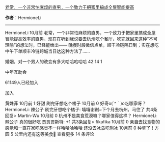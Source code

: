 

[老常，一个非常怕麻烦的直男，一个致力于把家里搞成全屋智能提高](https://m.okjike.com/originalPosts/666aaeb520e0e4cd6ca24abb?s=ewoidSI6ICI1N2Y0ZGFjYWI2YzFlNTEzMDBiMDQyNmQiCn0=)

**作者**：HermioneLi

---

HermioneLi
10月前
老常，一个非常怕麻烦的直男，一个致力于把家里搞成全屋智能提高效率的直男，现在在听到我说要去杭州吃个餐厅，吃完就回来这种“不可理喻”的想法时，已经能给出——
晚餐时段微信点单，顺丰冷链隔日到；实在想吃中午下单顺丰冷链跨城当日达这种方法了……

婚姻，对一个男人的改变有多大哈哈哈哈哈
42
14
1

中年互助会

61149人已经加入

加入

黄姝菲
10月前
1
好甜
刷完牙想吃个橘子
10月前
0
好奇o(´^｀)o吃哪家呀？
HermioneLi: 辣公子
刷完牙想吃个橘子: 嘻嘻谢谢~下个月去杭州，马住了
共4条回复>
Martin-Wu
10月前
0
杭州不是美食荒漠嘛？哪家值得这样？
HermioneLi: 辣公子 真的很好吃
贾贾贾斯特: +1
共3条回复>
fikafika
10月前
0
亲自去找食物的感觉和一直在家吃感觉不一样哈哈哈哈哈
还没去冰岛吃刨冰
10月前
0
种草了！方圆 5 公里内还有这等美食👀
查看更多 14 条评论


